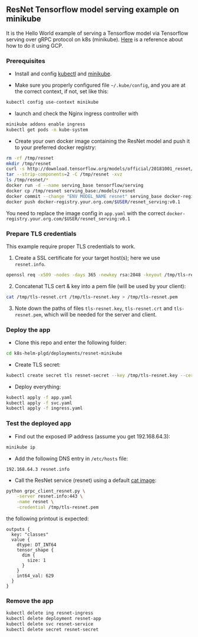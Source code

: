 ## ResNet Tensorflow model serving example on minikube

It is the Hello World example of serving a Tensorflow model via Tensorflow serving over gRPC protocol on k8s (minikube). [Here](https://www.tensorflow.org/tfx/serving/serving_kubernetes) is a reference about how to do it using GCP.

### Prerequisites
- Install and config [kubectl](https://kubernetes.io/docs/tasks/tools/install-kubectl/) and [minikube](https://kubernetes.io/docs/tasks/tools/install-minikube/).

- Make sure you properly configured file `~/.kube/config`, and you are at the correct context, if not, set like this:
```bash
kubectl config use-context minikube
```

- launch and check the Nginx ingress controller with
```bash
minikube addons enable ingress
kubectl get pods -n kube-system
```

- Create your own docker image containing the ResNet model and push it to your preferred docker registry:
```bash
rm -rf /tmp/resnet
mkdir /tmp/resnet
curl -s http://download.tensorflow.org/models/official/20181001_resnet/savedmodels/resnet_v2_fp32_savedmodel_NHWC_jpg.tar.gz | \
tar --strip-components=2 -C /tmp/resnet -xvz
ls /tmp/resnet/*
docker run -d --name serving_base tensorflow/serving
docker cp /tmp/resnet serving_base:/models/resnet
docker commit --change "ENV MODEL_NAME resnet" serving_base docker-registry.your.org.com/$USER/resnet_serving:v0.1
docker push docker-registry.your.org.com/$USER/resnet_serving:v0.1
```
You need to replace the image config in `app.yaml` with the correct `docker-registry.your.org.com/$USER/resnet_serving:v0.1`

### Prepare TLS credentials

This example require proper TLS credentials to work.
1. Create a SSL certificate for your target host(s); here we use `resnet.info`.
```bash
openssl req -x509 -nodes -days 365 -newkey rsa:2048 -keyout /tmp/tls-resnet.key -out /tmp/tls-resnet.crt -subj "/CN=resnet.info"
```

2. Concatenat TLS cert & key into a pem file (will be used by your client):
```bash
cat /tmp/tls-resnet.crt /tmp/tls-resnet.key > /tmp/tls-resnet.pem
```

3. Note down the paths of files `tls-resnet.key`, `tls-resnet.crt` and `tls-resnet.pem`, which will be needed for the server and client.


### Deploy the app

- Clone this repo and enter the following folder:
```bash
cd k8s-helm-plgd/deployments/resnet-minikube
```

- Create TLS secret:
```bash
kubectl create secret tls resnet-secret --key /tmp/tls-resnet.key --cert /tmp/tls-resnet.crt
```

- Deploy everything:
```bash
kubectl apply -f app.yaml
kubectl apply -f svc.yaml
kubectl apply -f ingress.yaml
```

### Test the deployed app

- Find out the exposed IP address (assume you get 192.168.64.3):
```bash
minikube ip
```

- Add the following DNS entry in `/etc/hosts` file:
```
192.168.64.3 resnet.info
```

- Call the ResNet service (resnet) using a default [cat image](https://tensorflow.org/images/blogs/serving/cat.jpg):
```bash
python grpc_client_resnet.py \
    -server resnet.info:443 \
    -name resnet \
    -credential /tmp/tls-resnet.pem
``` 
the following printout is expected:
```
outputs {
  key: "classes"
  value {
    dtype: DT_INT64
    tensor_shape {
      dim {
        size: 1
      }
    }
    int64_val: 629
  }
}
```

### Remove the app
```bash
kubectl delete ing resnet-ingress
kubectl delete deployment resnet-app
kubectl delete svc resnet-service
kubectl delete secret resnet-secret
```